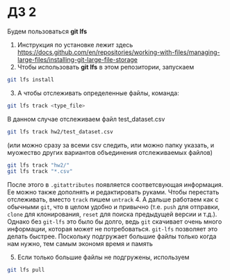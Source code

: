 # ДЗ 2
Будем пользоваться **git lfs**
1. Инструкция по установке лежит здесь https://docs.github.com/en/repositories/working-with-files/managing-large-files/installing-git-large-file-storage
2. Чтобы использовать **git lfs** в этом репозитории, запускаем
```bash
git lfs install
```
3. А чтобы отслеживать определенные файлы, команда:
```bash
git lfs track <type_file>
```
В данном случае отслеживаем файл test_dataset.csv
```bash
git lfs track hw2/test_dataset.csv
```
(или можно сразу за всеми csv следить, или можно папку указать, и мyожество других вариантов объединения отслеживаемых файлов)
```bash
git lfs track "hw2/"
git lfs track "*.csv"
```


После этого в `.gitattributes` появляется соответсвующая информация. Ее можно также дополнять и редактировать руками.
Чтобы перестать отслеживать, вместо `track` пишем `untrack`
4. А дальше работаем как с обычными `git`, что в целом удобно и привычно (т.е. `push` для отправки, `clone` для клонирования, `reset` для поиска предыдущей версии и т.д.). Однако без `git-lfs` это было бы долго, ведь `git` скачивает очень много информации, которая может не потребоваться. `git-lfs` позволяет это делать быстрее. Поскольку подгружает большие файлы только когда нам нужно, тем самым экономя время и память 

5. Если только большие файлы не подгружены, используем
```bash
git lfs pull
```